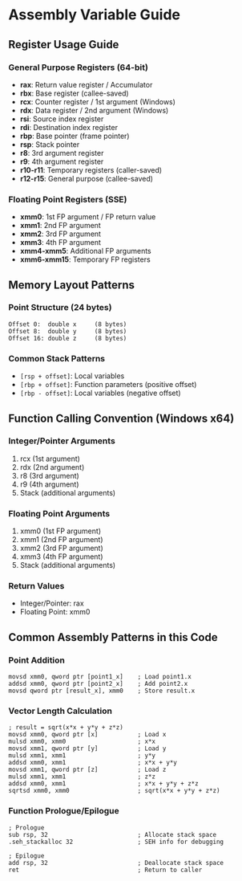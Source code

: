 # Assembly Variable Guide

## Register Usage Guide

### General Purpose Registers (64-bit)
- **rax**: Return value register / Accumulator
- **rbx**: Base register (callee-saved)
- **rcx**: Counter register / 1st argument (Windows)
- **rdx**: Data register / 2nd argument (Windows)
- **rsi**: Source index register
- **rdi**: Destination index register
- **rbp**: Base pointer (frame pointer)
- **rsp**: Stack pointer
- **r8**: 3rd argument register
- **r9**: 4th argument register
- **r10-r11**: Temporary registers (caller-saved)
- **r12-r15**: General purpose (callee-saved)

### Floating Point Registers (SSE)
- **xmm0**: 1st FP argument / FP return value
- **xmm1**: 2nd FP argument
- **xmm2**: 3rd FP argument
- **xmm3**: 4th FP argument
- **xmm4-xmm5**: Additional FP arguments
- **xmm6-xmm15**: Temporary FP registers

## Memory Layout Patterns

### Point Structure (24 bytes)
```
Offset 0:  double x     (8 bytes)
Offset 8:  double y     (8 bytes)
Offset 16: double z     (8 bytes)
```

### Common Stack Patterns
- `[rsp + offset]`: Local variables
- `[rbp + offset]`: Function parameters (positive offset)
- `[rbp - offset]`: Local variables (negative offset)

## Function Calling Convention (Windows x64)

### Integer/Pointer Arguments
1. rcx (1st argument)
2. rdx (2nd argument)
3. r8 (3rd argument)
4. r9 (4th argument)
5. Stack (additional arguments)

### Floating Point Arguments
1. xmm0 (1st FP argument)
2. xmm1 (2nd FP argument)
3. xmm2 (3rd FP argument)
4. xmm3 (4th FP argument)
5. Stack (additional arguments)

### Return Values
- Integer/Pointer: rax
- Floating Point: xmm0

## Common Assembly Patterns in this Code

### Point Addition
```assembly
movsd xmm0, qword ptr [point1_x]    ; Load point1.x
addsd xmm0, qword ptr [point2_x]    ; Add point2.x
movsd qword ptr [result_x], xmm0    ; Store result.x
```

### Vector Length Calculation
```assembly
; result = sqrt(x*x + y*y + z*z)
movsd xmm0, qword ptr [x]           ; Load x
mulsd xmm0, xmm0                    ; x*x
movsd xmm1, qword ptr [y]           ; Load y
mulsd xmm1, xmm1                    ; y*y
addsd xmm0, xmm1                    ; x*x + y*y
movsd xmm1, qword ptr [z]           ; Load z
mulsd xmm1, xmm1                    ; z*z
addsd xmm0, xmm1                    ; x*x + y*y + z*z
sqrtsd xmm0, xmm0                   ; sqrt(x*x + y*y + z*z)
```

### Function Prologue/Epilogue
```assembly
; Prologue
sub rsp, 32                         ; Allocate stack space
.seh_stackalloc 32                  ; SEH info for debugging

; Epilogue
add rsp, 32                         ; Deallocate stack space
ret                                 ; Return to caller
```
